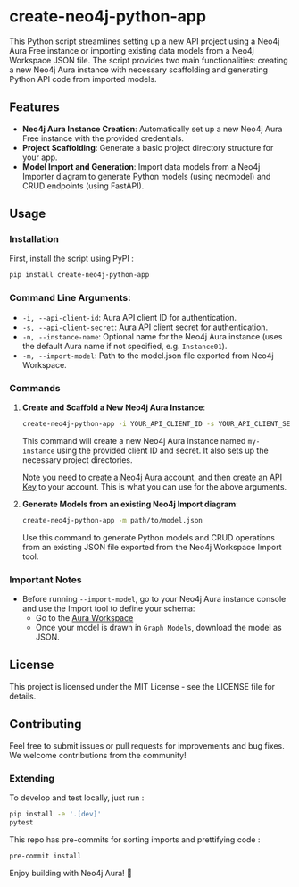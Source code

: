 # create-neo4j-python-app

This Python script streamlines setting up a new API project using a Neo4j Aura Free instance or importing existing data models from a Neo4j Workspace JSON file. The script provides two main functionalities: creating a new Neo4j Aura instance with necessary scaffolding and generating Python API code from imported models.

## Features

- **Neo4j Aura Instance Creation**: Automatically set up a new Neo4j Aura Free instance with the provided credentials.
- **Project Scaffolding**: Generate a basic project directory structure for your app.
- **Model Import and Generation**: Import data models from a Neo4j Importer diagram to generate Python models (using neomodel) and CRUD endpoints (using FastAPI).

## Usage

### Installation

First, install the script using PyPI :

```bash
pip install create-neo4j-python-app
```

### Command Line Arguments:

- `-i, --api-client-id`: Aura API client ID for authentication.
- `-s, --api-client-secret`: Aura API client secret for authentication.
- `-n, --instance-name`: Optional name for the Neo4j Aura instance (uses the default Aura name if not specified, e.g. `Instance01`).
- `-m, --import-model`: Path to the model.json file exported from Neo4j Workspace.

### Commands

1. **Create and Scaffold a New Neo4j Aura Instance**:

   ```bash
   create-neo4j-python-app -i YOUR_API_CLIENT_ID -s YOUR_API_CLIENT_SECRET -n my-instance
   ```

   This command will create a new Neo4j Aura instance named `my-instance` using the provided client ID and secret. It also sets up the necessary project directories.

   Note you need to [create a Neo4j Aura account](https://console.neo4j.io), and then [create an API Key](https://console-preview.neo4j.io/account/api-keys) to your account. This is what you can use for the above arguments.

2. **Generate Models from an existing Neo4j Import diagram**:

   ```bash
   create-neo4j-python-app -m path/to/model.json
   ```

   Use this command to generate Python models and CRUD operations from an existing JSON file exported from the Neo4j Workspace Import tool.

### Important Notes

- Before running `--import-model`, go to your Neo4j Aura instance console and use the Import tool to define your schema:
  - Go to the [Aura Workspace](https://workspace.neo4j.io/workspace/import)
  - Once your model is drawn in `Graph Models`, download the model as JSON.


## License

This project is licensed under the MIT License - see the LICENSE file for details.

## Contributing

Feel free to submit issues or pull requests for improvements and bug fixes. We welcome contributions from the community!

### Extending

To develop and test locally, just run :

```bash
pip install -e '.[dev]'
pytest
```

This repo has pre-commits for sorting imports and prettifying code :
```bash
pre-commit install
```

Enjoy building with Neo4j Aura! 🚀
